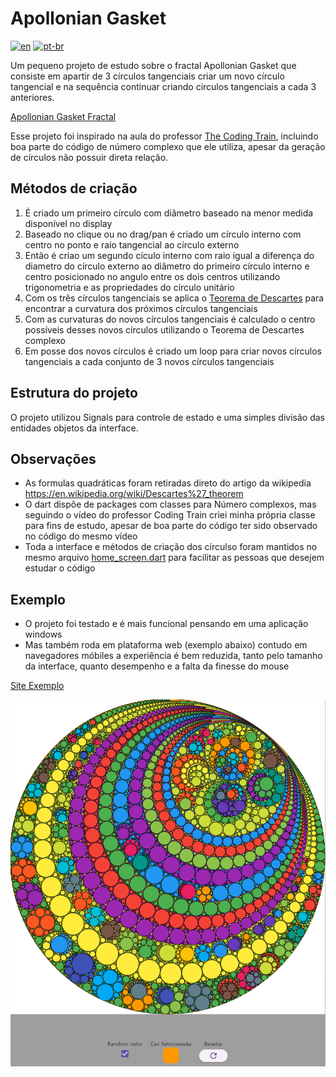 # Apollonian Gasket

[![en](https://img.shields.io/badge/lang-en-red.svg)](README.md)    [![pt-br](https://img.shields.io/badge/lang-pt--br-green.svg)](README.pt-br.md)

Um pequeno projeto de estudo sobre o fractal Apollonian Gasket que consiste em apartir de 3 círculos tangenciais criar um novo círculo tangencial e na sequência continuar criando circulos tangenciais a cada 3 anteriores.

[Apollonian Gasket Fractal](https://en.wikipedia.org/wiki/Apollonian_gasket)

Esse projeto foi inspirado na aula do professor [The Coding Train](https://www.youtube.com/watch?v=6UlGLB_jiCs), incluindo boa parte do código de número complexo que ele utiliza, apesar da geração de círculos não possuir direta relação.

## Métodos de criação

1. É criado um primeiro círculo com diâmetro baseado na menor medida disponível no display
2. Baseado no clique ou no drag/pan é criado um círculo interno com centro no ponto e raio tangencial ao círculo externo
3. Então é criao um segundo cículo interno com raio igual a diferença do diametro do círculo externo ao diâmetro do primeiro círculo interno e centro posicionado no angulo entre os dois centros utilizando trigonometria e as propriedades do círculo unitário
4. Com os três círculos tangenciais se aplica o [Teorema de Descartes](https://en.wikipedia.org/wiki/Descartes%27_theorem) para encontrar a curvatura dos próximos círculos tangenciais
5. Com as curvaturas do novos círculos tangenciais é calculado o centro possíveis desses novos círculos utilizando o Teorema de Descartes complexo
6. Em posse dos novos círculos é criado um loop para criar novos círculos tangenciais a cada conjunto de 3 novos círculos tangenciais

## Estrutura do projeto

O projeto utilizou Signals para controle de estado e uma simples divisão das entidades objetos da interface.

## Observações

- As formulas quadráticas foram retiradas direto do artigo da wikipedia <https://en.wikipedia.org/wiki/Descartes%27_theorem>
- O dart dispõe de packages com classes para Número complexos, mas seguindo o vídeo do professor Coding Train criei minha própria classe para fins de estudo, apesar de boa parte do código ter sido observado no código do mesmo vídeo
- Toda a interface e métodos de criação dos círculso foram mantidos no mesmo arquivo [home_screen.dart](lib\presentation\home_screen.dart) para facilitar as pessoas que desejem estudar o código

## Exemplo

- O projeto foi testado e é mais funcional pensando em uma aplicação windows
- Mas também roda em plataforma web (exemplo abaixo) contudo em navegadores móbiles a experiência é bem reduzida, tanto pelo tamanho da interface, quanto desempenho e a falta da finesse do mouse

[Site Exemplo](https://apolloniangasket.web.app)

![PrintScreen](descater.png "Screenshot")
